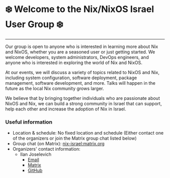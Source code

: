# ❄️ Welcome to the Nix/NixOS Israel User Group ❄️

---

Our group is open to anyone who is interested in learning more about Nix and NixOS, whether you are a seasoned user or just getting started. We welcome developers, system administrators, DevOps engineers, and anyone who is interested in exploring the world of Nix and NixOS.

At our events, we will discuss a variety of topics related to NixOS and Nix, including system configuration, software deployment, package management, software development, and more. Talks will happen in the future as the local Nix community grows larger.

We believe that by bringing together individuals who are passionate about NixOS and Nix, we can build a strong community in Israel that can support, help each other and increase the adoption of Nix in Israel.

### Useful information

- Location & schedule: No fixed location and schedule (Either contact one of the organizers or join the Matrix group chat listed below)
- Group chat (on Matrix): [nix-israel:matrix.org](https://matrix.to/#/#nix-israel:matrix.org)
- Organizers' contact information:
  * Ilan Joselevich
    - [Email](mailto:personal@ilanjoselevich.com)
    - [Matrix](https://matrix.to/#/@kranzes:matrix.org)
    - [GitHub](https://github.com/Kranzes)
